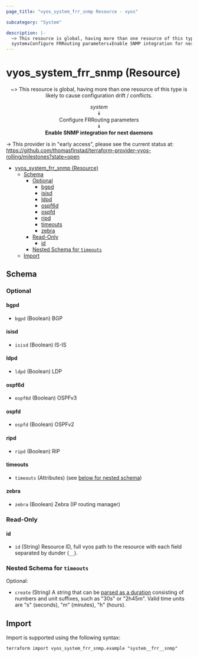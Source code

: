 ```yaml
---
page_title: "vyos_system_frr_snmp Resource - vyos"

subcategory: "System"

description: |-
  ~> This resource is global, having more than one resource of this type is likely to cause configuration drift / conflicts.
  system⯯Configure FRRouting parameters⯯Enable SNMP integration for next daemons
---
```


# vyos_system_frr_snmp (Resource)
<center>

~> This resource is global, having more than one resource of this type is likely to cause configuration drift / conflicts.

*system*  
⯯  
Configure FRRouting parameters  
⯯  
**Enable SNMP integration for next daemons**


</center>

-> This provider is in "early access", please see the current status at: https://github.com/thomasfinstad/terraform-provider-vyos-rolling/milestones?state=open

<!--TOC-->

- [vyos_system_frr_snmp (Resource)](#vyos_system_frr_snmp-resource)
  - [Schema](#schema)
    - [Optional](#optional)
      - [bgpd](#bgpd)
      - [isisd](#isisd)
      - [ldpd](#ldpd)
      - [ospf6d](#ospf6d)
      - [ospfd](#ospfd)
      - [ripd](#ripd)
      - [timeouts](#timeouts)
      - [zebra](#zebra)
    - [Read-Only](#read-only)
      - [id](#id)
    - [Nested Schema for `timeouts`](#nested-schema-for-timeouts)
  - [Import](#import)

<!--TOC-->

<!-- schema generated by tfplugindocs -->
## Schema

### Optional

#### bgpd
- `bgpd` (Boolean) BGP
#### isisd
- `isisd` (Boolean) IS-IS
#### ldpd
- `ldpd` (Boolean) LDP
#### ospf6d
- `ospf6d` (Boolean) OSPFv3
#### ospfd
- `ospfd` (Boolean) OSPFv2
#### ripd
- `ripd` (Boolean) RIP
#### timeouts
- `timeouts` (Attributes) (see [below for nested schema](#nestedatt--timeouts))
#### zebra
- `zebra` (Boolean) Zebra (IP routing manager)

### Read-Only

#### id
- `id` (String) Resource ID, full vyos path to the resource with each field separated by dunder (`__`).

<a id="nestedatt--timeouts"></a>
### Nested Schema for `timeouts`

Optional:

- `create` (String) A string that can be [parsed as a duration](https://pkg.go.dev/time#ParseDuration) consisting of numbers and unit suffixes, such as &#34;30s&#34; or &#34;2h45m&#34;. Valid time units are &#34;s&#34; (seconds), &#34;m&#34; (minutes), &#34;h&#34; (hours).

## Import

Import is supported using the following syntax:

```shell
terraform import vyos_system_frr_snmp.example "system__frr__snmp"
```
